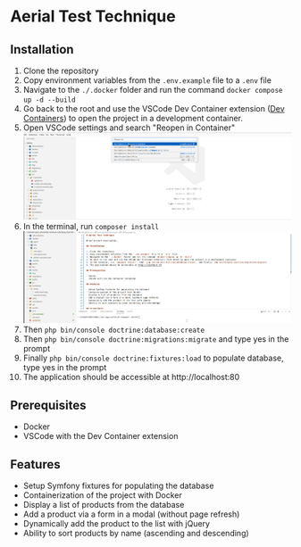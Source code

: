 # Aerial Test Technique

## Installation

1. Clone the repository
2. Copy environment variables from the `.env.example` file to a `.env` file
3. Navigate to the `./.docker` folder and run the command `docker compose up -d --build`
4. Go back to the root and use the VSCode Dev Container extension ([Dev Containers](https://marketplace.visualstudio.com/items?itemName=ms-vscode-remote.remote-containers)) to open the project in a development container.
5. Open VSCode settings and search "Reopen in Container"
   ![Settings](./img/settings.png)
6. In the terminal, run `composer install`
   ![Devcontainer](./img/devcontainer.png)
7. Then `php bin/console doctrine:database:create`
8. Then `php bin/console doctrine:migrations:migrate` and type yes in the prompt
9. Finally `php bin/console doctrine:fixtures:load` to populate database, type yes in the prompt
9. The application should be accessible at http://localhost:80

## Prerequisites

- Docker
- VSCode with the Dev Container extension

## Features

- Setup Symfony fixtures for populating the database
- Containerization of the project with Docker
- Display a list of products from the database
- Add a product via a form in a modal (without page refresh)
- Dynamically add the product to the list with jQuery
- Ability to sort products by name (ascending and descending)